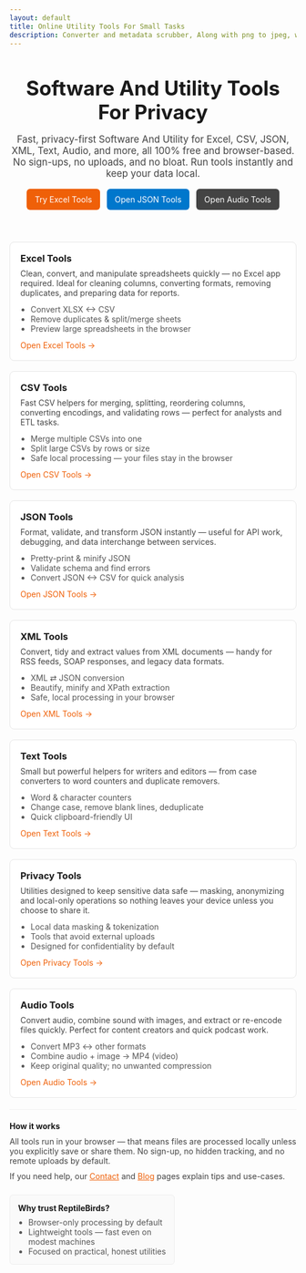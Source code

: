 ```yaml
---
layout: default
title: Online Utility Tools For Small Tasks
description: Converter and metadata scrubber, Along with png to jpeg, wav to mp3, Recet Image & Much more;
---
```



<section class="hero" style="padding:36px 0; text-align:center;">
  <div class="container" style="max-width:1100px; margin:0 auto;">
    <h1 style="font-size:2.2rem; margin:0 0 10px;">Software And Utility Tools For Privacy</h1>
    <p style="font-size:1.05rem; color:#444;">
      Fast, privacy-first Software And Utility for Excel, CSV, JSON, XML, Text, Audio, and more, all 100% free and browser-based. No sign-ups, no uploads, and no bloat. Run tools instantly and keep your data local.
    </p>
    <div style="display:flex; justify-content:center; gap:12px; margin-top:16px; flex-wrap:wrap;">
      <a href="/excel-tools" class="cta" style="text-decoration:none; padding:10px 14px; background:#ef6008; color:#fff; border-radius:6px;">Try Excel Tools</a>
      <a href="/json-tools" class="cta" style="text-decoration:none; padding:10px 14px; background:#0077cc; color:#fff; border-radius:6px;">Open JSON Tools</a>
      <a href="/audio-tools" class="cta" style="text-decoration:none; padding:10px 14px; background:#444; color:#fff; border-radius:6px;">Open Audio Tools</a>
    </div>
  </div>
</section>

<!-- CATEGORIES GRID -->
<section class="tool-categories" style="padding: 20px 0;">
  <div class="container" style="max-width:1100px; margin:0 auto; display:grid; grid-template-columns:repeat(auto-fit, minmax(260px, 1fr)); gap:18px;">

<!-- Excel -->
 <div class="card" style="background:#fff; border:1px solid #e6e6e6; padding:18px; border-radius:8px;">
      <h3 style="margin:0 0 8px;">Excel Tools</h3>
      <p style="margin:0 0 12px; color:#444;">
        Clean, convert, and manipulate spreadsheets quickly — no Excel app required. Ideal for cleaning columns, converting formats, removing duplicates, and preparing data for reports.
      </p>
      <ul style="margin:0 0 12px; padding-left:18px; color:#555;">
        <li>Convert XLSX ↔ CSV</li>
        <li>Remove duplicates & split/merge sheets</li>
        <li>Preview large spreadsheets in the browser</li>
      </ul>
      <a href="/excel-tools" style="color:#ef6008; text-decoration:none;">Open Excel Tools →</a>
    </div>

<!-- CSV -->
 <div class="card" style="background:#fff; border:1px solid #e6e6e6; padding:18px; border-radius:8px;">
      <h3 style="margin:0 0 8px;">CSV Tools</h3>
      <p style="margin:0 0 12px; color:#444;">
        Fast CSV helpers for merging, splitting, reordering columns, converting encodings, and validating rows — perfect for analysts and ETL tasks.
      </p>
      <ul style="margin:0 0 12px; padding-left:18px; color:#555;">
        <li>Merge multiple CSVs into one</li>
        <li>Split large CSVs by rows or size</li>
        <li>Safe local processing — your files stay in the browser</li>
      </ul>
      <a href="/csv-tools" style="color:#ef6008; text-decoration:none;">Open CSV Tools →</a>
    </div>

 <!-- JSON -->
 <div class="card" style="background:#fff; border:1px solid #e6e6e6; padding:18px; border-radius:8px;">
      <h3 style="margin:0 0 8px;">JSON Tools</h3>
      <p style="margin:0 0 12px; color:#444;">
        Format, validate, and transform JSON instantly — useful for API work, debugging, and data interchange between services.
      </p>
      <ul style="margin:0 0 12px; padding-left:18px; color:#555;">
        <li>Pretty-print & minify JSON</li>
        <li>Validate schema and find errors</li>
        <li>Convert JSON ↔ CSV for quick analysis</li>
      </ul>
      <a href="/json-tools" style="color:#ef6008; text-decoration:none;">Open JSON Tools →</a>
    </div>

 <!-- XML -->
 <div class="card" style="background:#fff; border:1px solid #e6e6e6; padding:18px; border-radius:8px;">
      <h3 style="margin:0 0 8px;">XML Tools</h3>
      <p style="margin:0 0 12px; color:#444;">
        Convert, tidy and extract values from XML documents — handy for RSS feeds, SOAP responses, and legacy data formats.
      </p>
      <ul style="margin:0 0 12px; padding-left:18px; color:#555;">
        <li>XML ⇄ JSON conversion</li>
        <li>Beautify, minify and XPath extraction</li>
        <li>Safe, local processing in your browser</li>
      </ul>
      <a href="/xml-tools" style="color:#ef6008; text-decoration:none;">Open XML Tools →</a>
    </div>

 <!-- Text -->
<div class="card" style="background:#fff; border:1px solid #e6e6e6; padding:18px; border-radius:8px;">
      <h3 style="margin:0 0 8px;">Text Tools</h3>
      <p style="margin:0 0 12px; color:#444;">
        Small but powerful helpers for writers and editors — from case converters to word counters and duplicate removers.
      </p>
      <ul style="margin:0 0 12px; padding-left:18px; color:#555;">
        <li>Word & character counters</li>
        <li>Change case, remove blank lines, deduplicate</li>
        <li>Quick clipboard-friendly UI</li>
      </ul>
      <a href="/text-tools" style="color:#ef6008; text-decoration:none;">Open Text Tools →</a>
    </div>

<!-- Privacy -->
<div class="card" style="background:#fff; border:1px solid #e6e6e6; padding:18px; border-radius:8px;">
      <h3 style="margin:0 0 8px;">Privacy Tools</h3>
      <p style="margin:0 0 12px; color:#444;">
        Utilities designed to keep sensitive data safe — masking, anonymizing and local-only operations so nothing leaves your device unless you choose to share it.
      </p>
      <ul style="margin:0 0 12px; padding-left:18px; color:#555;">
        <li>Local data masking & tokenization</li>
        <li>Tools that avoid external uploads</li>
        <li>Designed for confidentiality by default</li>
      </ul>
      <a href="/privacy-tools" style="color:#ef6008; text-decoration:none;">Open Privacy Tools →</a>
    </div>

<!-- Audio -->
<div class="card" style="background:#fff; border:1px solid #e6e6e6; padding:18px; border-radius:8px;">
      <h3 style="margin:0 0 8px;">Audio Tools</h3>
      <p style="margin:0 0 12px; color:#444;">
        Convert audio, combine sound with images, and extract or re-encode files quickly. Perfect for content creators and quick podcast work.
      </p>
      <ul style="margin:0 0 12px; padding-left:18px; color:#555;">
        <li>Convert MP3 ↔ other formats</li>
        <li>Combine audio + image → MP4 (video)</li>
        <li>Keep original quality; no unwanted compression</li>
      </ul>
      <a href="/audio-tools" style="color:#ef6008; text-decoration:none;">Open Audio Tools →</a>
    </div>

  </div>
</section>

<!-- QUICK FAQ & TRUST -->
<section class="faq" style="padding:20px 0; border-top:1px solid #f0f0f0;">
  <div class="container" style="max-width:900px; margin:0 auto; display:flex; gap:24px; align-items:flex-start; flex-wrap:wrap;">
    <div style="flex:1 1 420px;">
      <h4 style="margin:0 0 10px;">How it works</h4>
      <p style="margin:0 0 10px; color:#444;">
        All tools run in your browser — that means files are processed locally unless you explicitly save or share them. No sign-up, no hidden tracking, and no remote uploads by default.
      </p>
      <p style="margin:0; color:#444;">
        If you need help, our <a href="/contact-us" style="color:#ef6008;">Contact</a> and <a href="/articles" style="color:#ef6008;">Blog</a> pages explain tips and use-cases.
      </p>
    </div>

<div style="flex:0 0 260px; background:#fafafa; border:1px solid #eee; padding:14px; border-radius:6px;">
      <strong style="display:block; margin-bottom:8px;">Why trust ReptileBirds?</strong>
      <ul style="margin:0; padding-left:18px; color:#555;">
        <li>Browser-only processing by default</li>
        <li>Lightweight tools — fast even on modest machines</li>
        <li>Focused on practical, honest utilities</li>
      </ul>
    </div>
  </div>
</section>
